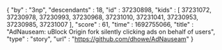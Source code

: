 {
  "by" : "3np",
  "descendants" : 18,
  "id" : 37230898,
  "kids" : [ 37231072, 37230978, 37230993, 37230968, 37231010, 37231041, 37230953, 37230985, 37231007 ],
  "score" : 61,
  "time" : 1692755066,
  "title" : "AdNauseam: uBlock Origin fork silently clicking ads on behalf of users",
  "type" : "story",
  "url" : "https://github.com/dhowe/AdNauseam"
}
